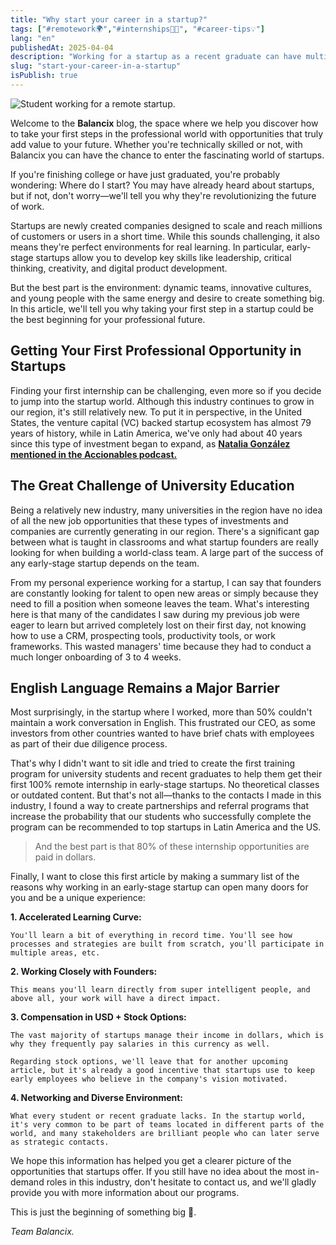 ```yaml
---
title: "Why start your career in a startup?"
tags: ["#remotework🌍","#internships🧑‍🎓", "#career-tips💡"]
lang: "en"
publishedAt: 2025-04-04
description: "Working for a startup as a recent graduate can have multiple benefits, from an accelerated learning curve to the opportunity to be part of developing products that will end up disrupting entire industries."
slug: "start-your-career-in-a-startup"
isPublish: true
---
```


![Student working for a remote startup.](/blog-imgs/startups-remotas.png)

Welcome to the **Balancix** blog, the space where we help you discover how to take your first steps in the professional world with opportunities that truly add value to your future. Whether you're technically skilled or not, with Balancix you can have the chance to enter the fascinating world of startups.

If you're finishing college or have just graduated, you're probably wondering: Where do I start? You may have already heard about startups, but if not, don't worry—we'll tell you why they're revolutionizing the future of work.

Startups are newly created companies designed to scale and reach millions of customers or users in a short time. While this sounds challenging, it also means they're perfect environments for real learning. In particular, early-stage startups allow you to develop key skills like leadership, critical thinking, creativity, and digital product development.

But the best part is the environment: dynamic teams, innovative cultures, and young people with the same energy and desire to create something big. In this article, we'll tell you why taking your first step in a startup could be the best beginning for your professional future.

## Getting Your First Professional Opportunity in Startups

Finding your first internship can be challenging, even more so if you decide to jump into the startup world. Although this industry continues to grow in our region, it's still relatively new. To put it in perspective, in the United States, the venture capital (VC) backed startup ecosystem has almost 79 years of history, while in Latin America, we've only had about 40 years since this type of investment began to expand, as **[Natalia González mentioned in the Accionables podcast.](https://www.youtube.com/watch?v=NhNTeOtOtWM&t=133s)**

## The Great Challenge of University Education

Being a relatively new industry, many universities in the region have no idea of all the new job opportunities that these types of investments and companies are currently generating in our region. There's a significant gap between what is taught in classrooms and what startup founders are really looking for when building a world-class team. A large part of the success of any early-stage startup depends on the team.

From my personal experience working for a startup, I can say that founders are constantly looking for talent to open new areas or simply because they need to fill a position when someone leaves the team. What's interesting here is that many of the candidates I saw during my previous job were eager to learn but arrived completely lost on their first day, not knowing how to use a CRM, prospecting tools, productivity tools, or work frameworks. This wasted managers' time because they had to conduct a much longer onboarding of 3 to 4 weeks.

## English Language Remains a Major Barrier

Most surprisingly, in the startup where I worked, more than 50% couldn't maintain a work conversation in English. This frustrated our CEO, as some investors from other countries wanted to have brief chats with employees as part of their due diligence process.

That's why I didn't want to sit idle and tried to create the first training program for university students and recent graduates to help them get their first 100% remote internship in early-stage startups. No theoretical classes or outdated content. But that's not all—thanks to the contacts I made in this industry, I found a way to create partnerships and referral programs that increase the probability that our students who successfully complete the program can be recommended to top startups in Latin America and the US.

> And the best part is that 80% of these internship opportunities are paid in dollars.

Finally, I want to close this first article by making a summary list of the reasons why working in an early-stage startup can open many doors for you and be a unique experience:

**1. Accelerated Learning Curve:**

    You'll learn a bit of everything in record time. You'll see how processes and strategies are built from scratch, you'll participate in multiple areas, etc.

**2. Working Closely with Founders:**

    This means you'll learn directly from super intelligent people, and above all, your work will have a direct impact.

**3. Compensation in USD + Stock Options:**

    The vast majority of startups manage their income in dollars, which is why they frequently pay salaries in this currency as well.

    Regarding stock options, we'll leave that for another upcoming article, but it's already a good incentive that startups use to keep early employees who believe in the company's vision motivated.

**4. Networking and Diverse Environment:**

    What every student or recent graduate lacks. In the startup world, it's very common to be part of teams located in different parts of the world, and many stakeholders are brilliant people who can later serve as strategic contacts.

We hope this information has helped you get a clearer picture of the opportunities that startups offer. If you still have no idea about the most in-demand roles in this industry, don't hesitate to contact us, and we'll gladly provide you with more information about our programs.

This is just the beginning of something big 🚀.

_Team Balancix._
